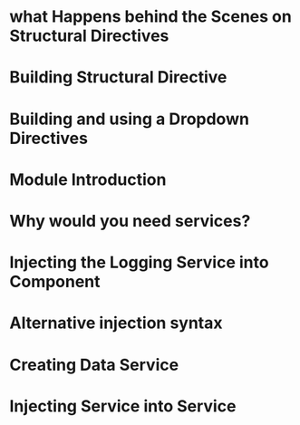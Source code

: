 <!-- ! Directives Deep Dive -->
 # what Happens behind the Scenes on Structural Directives
 # Building Structural Directive
 # Building and using a Dropdown Directives
 <!-- ! Using Services AND Dependency Injection -->
 # Module Introduction
 # Why would you need services?
 # Injecting the Logging Service into Component
 # Alternative injection syntax
 # Creating Data Service
 # Injecting Service into Service